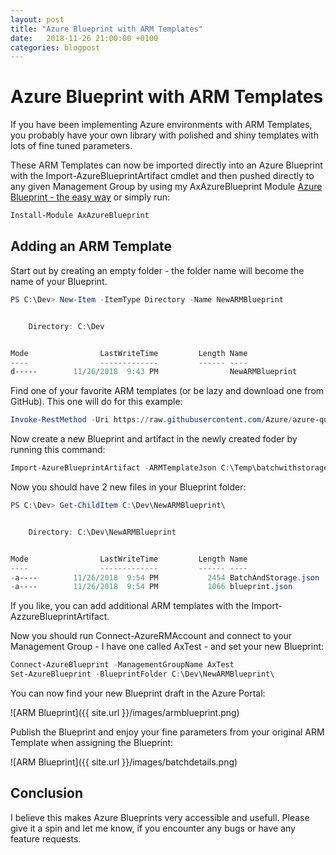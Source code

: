 ```yaml
---
layout: post
title: "Azure Blueprint with ARM Templates"
date:   2018-11-26 21:00:00 +0100
categories: blogpost
---
```

# Azure Blueprint with ARM Templates
If you have been implementing Azure environments with ARM Templates, you probably have your own library with polished and shiny templates with lots of fine tuned parameters.

These ARM Templates can now be imported directly into an Azure Blueprint with the Import-AzureBlueprintArtifact cmdlet and then pushed directly to any given Management Group by using my AxAzureBlueprint Module [Azure Blueprint - the easy way](2018-11-11-Azure-Blueprint.md) or simply run:

```powershell
Install-Module AxAzureBlueprint
```

## Adding an ARM Template
Start out by creating an empty folder - the folder name will become the name of your Blueprint.

```powershell
PS C:\Dev> New-Item -ItemType Directory -Name NewARMBlueprint


    Directory: C:\Dev


Mode                LastWriteTime         Length Name
----                -------------         ------ ----
d-----        11/26/2018  9:43 PM                NewARMBlueprint
```

Find one of your favorite ARM templates (or be lazy and download one from GitHub). This one will do for this example:

```powershell
Invoke-RestMethod -Uri https://raw.githubusercontent.com/Azure/azure-quickstart-templates/master/101-batchaccount-with-storage/azuredeploy.json | convertto-json -Depth 99 | out-file C:\Temp\batchwithstorage.json
```

Now create a new Blueprint and artifact in the newly created foder by running this command:

```powershell
Import-AzureBlueprintArtifact -ARMTemplateJson C:\Temp\batchwithstorage.json -TargetDirectory C:\Dev\NewARMBlueprint -ResourceGroup MyBatch -ArtifactName BatchAndStorage
```

Now you should have 2 new files in your Blueprint folder:

```powershell
PS C:\Dev> Get-ChildItem C:\Dev\NewARMBlueprint\


    Directory: C:\Dev\NewARMBlueprint


Mode                LastWriteTime         Length Name
----                -------------         ------ ----
-a----        11/26/2018  9:54 PM           2454 BatchAndStorage.json
-a----        11/26/2018  9:54 PM           1066 blueprint.json
```

If you like, you can add additional ARM templates with the Import-AzzureBlueprintArtifact.

Now you should run Connect-AzureRMAccount and connect to your Management Group - I have one called AxTest - and set your new Blueprint:

```powershell
Connect-AzureBlueprint -ManagementGroupName AxTest
Set-AzureBlueprint -BlueprintFolder C:\Dev\NewARMBlueprint\
```

You can now find your new Blueprint draft in the Azure Portal:

![ARM Blueprint]({{ site.url }}/images/armblueprint.png)

Publish the Blueprint and enjoy your fine parameters from your original ARM Template when assigning the Blueprint:

![ARM Blueprint]({{ site.url }}/images/batchdetails.png)

## Conclusion
I believe this makes Azure Blueprints very accessible and usefull. Please give it a spin and let me know, if you encounter any bugs or have any feature requests.